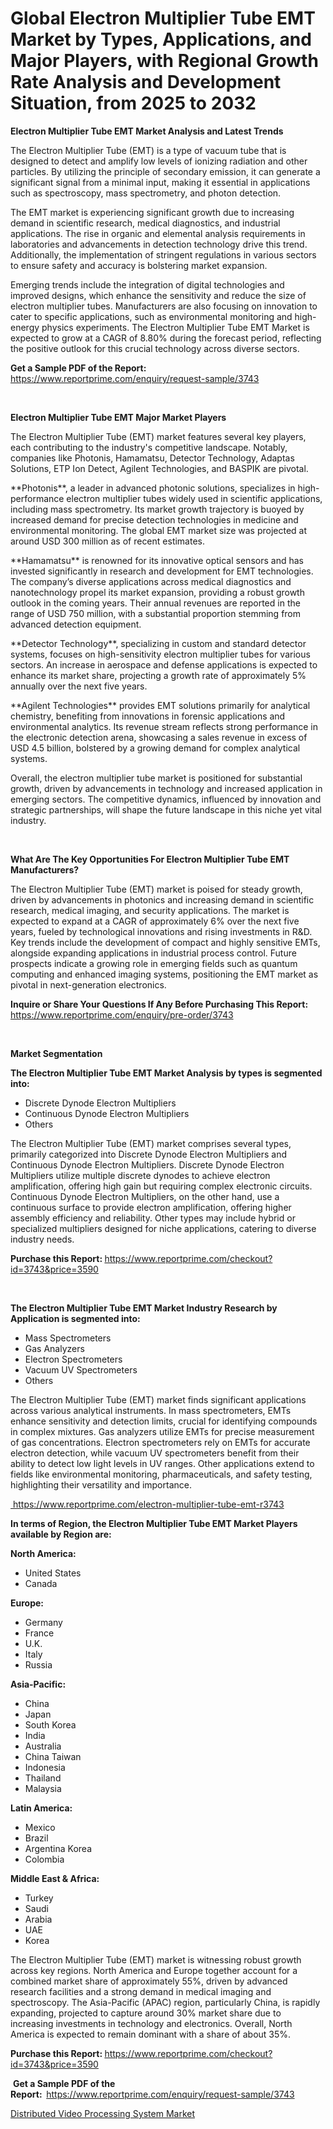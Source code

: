 <p><h1>Global Electron Multiplier Tube EMT Market by Types, Applications, and Major Players, with Regional Growth Rate Analysis and Development Situation, from 2025 to 2032</h1></p><p><strong>Electron Multiplier Tube EMT Market Analysis and Latest Trends</strong></p>
<p><p>The Electron Multiplier Tube (EMT) is a type of vacuum tube that is designed to detect and amplify low levels of ionizing radiation and other particles. By utilizing the principle of secondary emission, it can generate a significant signal from a minimal input, making it essential in applications such as spectroscopy, mass spectrometry, and photon detection.</p><p>The EMT market is experiencing significant growth due to increasing demand in scientific research, medical diagnostics, and industrial applications. The rise in organic and elemental analysis requirements in laboratories and advancements in detection technology drive this trend. Additionally, the implementation of stringent regulations in various sectors to ensure safety and accuracy is bolstering market expansion.</p><p>Emerging trends include the integration of digital technologies and improved designs, which enhance the sensitivity and reduce the size of electron multiplier tubes. Manufacturers are also focusing on innovation to cater to specific applications, such as environmental monitoring and high-energy physics experiments. The Electron Multiplier Tube EMT Market is expected to grow at a CAGR of 8.80% during the forecast period, reflecting the positive outlook for this crucial technology across diverse sectors.</p></p>
<p><strong>Get a Sample PDF of the Report:&nbsp;</strong> <a href="https://www.reportprime.com/enquiry/request-sample/3743?utm_campaign=3431&utm_medium=2&utm_source=Github&utm_content=ia&utm_term=18032025&utm_id=electron-multiplier-tube-emt">https://www.reportprime.com/enquiry/request-sample/3743</a></p>
<p>&nbsp;</p>
<p><strong>Electron Multiplier Tube EMT Major Market Players</strong></p>
<p><p>The Electron Multiplier Tube (EMT) market features several key players, each contributing to the industry's competitive landscape. Notably, companies like Photonis, Hamamatsu, Detector Technology, Adaptas Solutions, ETP Ion Detect, Agilent Technologies, and BASPIK are pivotal.</p><p>**Photonis**, a leader in advanced photonic solutions, specializes in high-performance electron multiplier tubes widely used in scientific applications, including mass spectrometry. Its market growth trajectory is buoyed by increased demand for precise detection technologies in medicine and environmental monitoring. The global EMT market size was projected at around USD 300 million as of recent estimates.</p><p>**Hamamatsu** is renowned for its innovative optical sensors and has invested significantly in research and development for EMT technologies. The company’s diverse applications across medical diagnostics and nanotechnology propel its market expansion, providing a robust growth outlook in the coming years. Their annual revenues are reported in the range of USD 750 million, with a substantial proportion stemming from advanced detection equipment.</p><p>**Detector Technology**, specializing in custom and standard detector systems, focuses on high-sensitivity electron multiplier tubes for various sectors. An increase in aerospace and defense applications is expected to enhance its market share, projecting a growth rate of approximately 5% annually over the next five years.</p><p>**Agilent Technologies** provides EMT solutions primarily for analytical chemistry, benefiting from innovations in forensic applications and environmental analytics. Its revenue stream reflects strong performance in the electronic detection arena, showcasing a sales revenue in excess of USD 4.5 billion, bolstered by a growing demand for complex analytical systems.</p><p>Overall, the electron multiplier tube market is positioned for substantial growth, driven by advancements in technology and increased application in emerging sectors. The competitive dynamics, influenced by innovation and strategic partnerships, will shape the future landscape in this niche yet vital industry.</p></p>
<p>&nbsp;</p>
<p><strong>What Are The Key Opportunities For Electron Multiplier Tube EMT Manufacturers?</strong></p>
<p><p>The Electron Multiplier Tube (EMT) market is poised for steady growth, driven by advancements in photonics and increasing demand in scientific research, medical imaging, and security applications. The market is expected to expand at a CAGR of approximately 6% over the next five years, fueled by technological innovations and rising investments in R&D. Key trends include the development of compact and highly sensitive EMTs, alongside expanding applications in industrial process control. Future prospects indicate a growing role in emerging fields such as quantum computing and enhanced imaging systems, positioning the EMT market as pivotal in next-generation electronics.</p></p>
<p><strong>Inquire or Share Your Questions If Any Before Purchasing This Report:</strong> <a href="https://www.reportprime.com/enquiry/pre-order/3743?utm_campaign=3431&utm_medium=2&utm_source=Github&utm_content=ia&utm_term=18032025&utm_id=electron-multiplier-tube-emt">https://www.reportprime.com/enquiry/pre-order/3743</a></p>
<p>&nbsp;</p>
<p><strong>Market Segmentation</strong></p>
<p><strong>The Electron Multiplier Tube EMT Market Analysis by types is segmented into:</strong></p>
<p><ul><li>Discrete Dynode Electron Multipliers</li><li>Continuous Dynode Electron Multipliers</li><li>Others</li></ul></p>
<p><p>The Electron Multiplier Tube (EMT) market comprises several types, primarily categorized into Discrete Dynode Electron Multipliers and Continuous Dynode Electron Multipliers. Discrete Dynode Electron Multipliers utilize multiple discrete dynodes to achieve electron amplification, offering high gain but requiring complex electronic circuits. Continuous Dynode Electron Multipliers, on the other hand, use a continuous surface to provide electron amplification, offering higher assembly efficiency and reliability. Other types may include hybrid or specialized multipliers designed for niche applications, catering to diverse industry needs.</p></p>
<p><strong>Purchase this Report:&nbsp;</strong><a href="https://www.reportprime.com/checkout?id=3743&price=3590&utm_campaign=3431&utm_medium=2&utm_source=Github&utm_content=ia&utm_term=18032025&utm_id=electron-multiplier-tube-emt">https://www.reportprime.com/checkout?id=3743&price=3590</a></p>
<p>&nbsp;</p>
<p><strong>The Electron Multiplier Tube EMT Market Industry Research by Application is segmented into:</strong></p>
<p><ul><li>Mass Spectrometers</li><li>Gas Analyzers</li><li>Electron Spectrometers</li><li>Vacuum UV Spectrometers</li><li>Others</li></ul></p>
<p><p>The Electron Multiplier Tube (EMT) market finds significant applications across various analytical instruments. In mass spectrometers, EMTs enhance sensitivity and detection limits, crucial for identifying compounds in complex mixtures. Gas analyzers utilize EMTs for precise measurement of gas concentrations. Electron spectrometers rely on EMTs for accurate electron detection, while vacuum UV spectrometers benefit from their ability to detect low light levels in UV ranges. Other applications extend to fields like environmental monitoring, pharmaceuticals, and safety testing, highlighting their versatility and importance.</p></p>
<p><a href="https://www.reportprime.com/electron-multiplier-tube-emt-r3743?utm_campaign=3431&utm_medium=2&utm_source=Github&utm_content=ia&utm_term=18032025&utm_id=electron-multiplier-tube-emt">&nbsp;https://www.reportprime.com/electron-multiplier-tube-emt-r3743</a></p>
<p><strong>In terms of Region, the Electron Multiplier Tube EMT Market Players available by Region are:</strong></p>
<p>
    <p> <strong> North America: </strong>
        <ul>
            <li>United States</li>
            <li>Canada</li>
        </ul>
        </p> 
    <p> <strong> Europe: </strong>
        <ul>
            <li>Germany</li>
            <li>France</li>
            <li>U.K.</li>
            <li>Italy</li>
            <li>Russia</li>
        </ul>
        </p> 
    <p> <strong> Asia-Pacific: </strong>
        <ul>
            <li>China</li>
            <li>Japan</li>
            <li>South Korea</li>
            <li>India</li>
            <li>Australia</li>
            <li>China Taiwan</li>
            <li>Indonesia</li>
            <li>Thailand</li>
            <li>Malaysia</li>
        </ul>
        </p> 
    <p> <strong> Latin America: </strong>
        <ul>
            <li>Mexico</li>
            <li>Brazil</li>
            <li>Argentina Korea</li>
            <li>Colombia</li>
        </ul>
        </p> 
    <p> <strong> Middle East & Africa: </strong>
        <ul>
            <li>Turkey</li>
            <li>Saudi</li>
            <li>Arabia</li>
            <li>UAE</li>
            <li>Korea</li>
        </ul>
    </p>
    </p>
<p><p>The Electron Multiplier Tube (EMT) market is witnessing robust growth across key regions. North America and Europe together account for a combined market share of approximately 55%, driven by advanced research facilities and a strong demand in medical imaging and spectroscopy. The Asia-Pacific (APAC) region, particularly China, is rapidly expanding, projected to capture around 30% market share due to increasing investments in technology and electronics. Overall, North America is expected to remain dominant with a share of about 35%.</p></p>
<p><strong>Purchase this Report: </strong><a href="https://www.reportprime.com/checkout?id=3743&price=3590&utm_campaign=3431&utm_medium=2&utm_source=Github&utm_content=ia&utm_term=18032025&utm_id=electron-multiplier-tube-emt">https://www.reportprime.com/checkout?id=3743&price=3590</a></p>
<p>&nbsp;<strong>Get a Sample PDF of the Report:&nbsp;&nbsp;</strong><a href="https://www.reportprime.com/enquiry/request-sample/3743?utm_campaign=3431&utm_medium=2&utm_source=Github&utm_content=ia&utm_term=18032025&utm_id=electron-multiplier-tube-emt">https://www.reportprime.com/enquiry/request-sample/3743</a></p>
<p><strong></strong></p>
<p><p><a href="https://github.com/gackesaizaze/Market-Research-Report-List-1/blob/main/distributed-video-processing-system-market.md?utm_campaign=3431&utm_medium=2&utm_source=Github&utm_content=ia&utm_term=18032025&utm_id=electron-multiplier-tube-emt">Distributed Video Processing System Market</a></p></p>